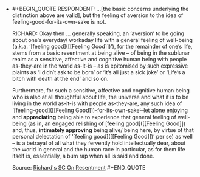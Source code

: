 - #+BEGIN_QUOTE
  RESPONDENT: ...[the basic concerns underlying the distinction above are valid], but the feeling of aversion to the idea of feeling-good-for-its-own-sake is not.
  
  RICHARD: Okay then ... generally speaking, an ‘aversion’ to be going about one’s everyday/ workaday life with a general feeling of well-being (a.k.a. ‘[feeling good]([[Feeling Good]])’), for the remainder of one’s life, stems from a basic resentment at being alive – of being in the sublunar realm as a sensitive, affective and cognitive human being with people as-they-are in the world as-it-is – as is epitomised by such expressive plaints as ‘I didn’t ask to be born’ or ‘It’s all just a sick joke’ or ‘Life’s a bitch with death at the end’ and so on.
  
  Furthermore, for such a sensitive, affective and cognitive human being who is also at all thoughtful about life, the universe and what it is to be living in the world as-it-is with people as-they-are, any such idea of ‘[feeling-good]([[Feeling Good]])-for-its-own-sake’ ̶ let alone enjoying and **appreciating** being able to experience that general feeling of well-being (as in, an engaged relishing of [feeling good]([[Feeling Good]]) and, thus, **intimately approving** being alive/ being here, by virtue of that personal delectation of ‘[feeling good]([[Feeling Good]])’ per se) as well – is a betrayal of all what they fervently hold intellectually dear, about the world in general and the human race in particular, as for them life itself is, essentially, a bum rap when all is said and done.
  
  Source: [Richard's SC On Resentment](https://www.actualfreedom.com.au/richard/selectedcorrespondence/sc-resentment.htm)
  #+END_QUOTE